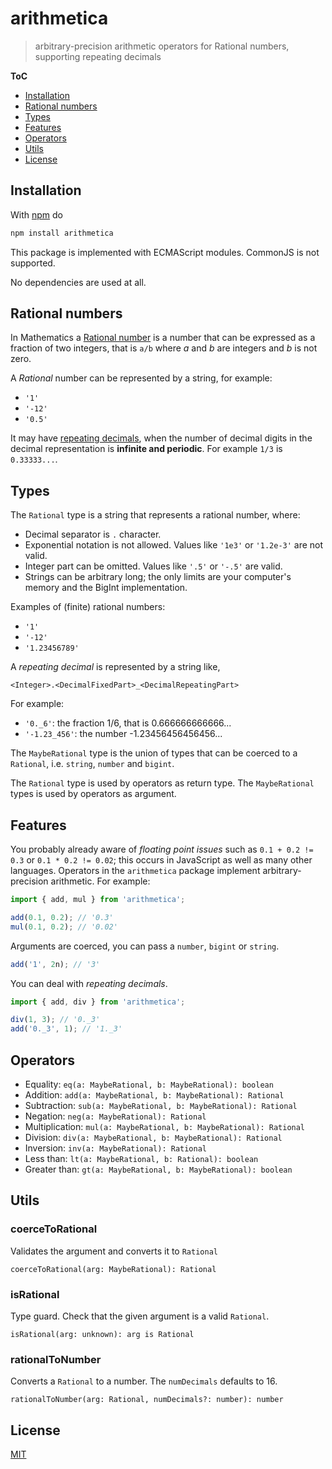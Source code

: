 # arithmetica

> arbitrary-precision arithmetic operators for Rational numbers, supporting repeating decimals

**ToC**

- [Installation](#installation)
- [Rational numbers](#rational-numbers)
- [Types](#types)
- [Features](#features)
- [Operators](#operators)
- [Utils](#utils)
- [License](#license)

## Installation

With [npm](https://www.npmjs.com/) do

```sh
npm install arithmetica
```

This package is implemented with ECMAScript modules. CommonJS is not supported.

No dependencies are used at all.

## Rational numbers

In Mathematics a [Rational number](https://en.wikipedia.org/wiki/Rational_number) is a number that can be expressed as a fraction of two integers, that is `a/b` where _a_ and _b_ are integers and _b_ is not zero.

A _Rational_ number can be represented by a string, for example:
- `'1'`
- `'-12'`
- `'0.5'`

It may have [repeating decimals](https://en.wikipedia.org/wiki/Repeating_decimal), when the number of decimal digits in the decimal representation is **infinite and periodic**. For example `1/3` is `0.33333...`.

## Types

The `Rational` type is a string that represents a rational number, where:

  - Decimal separator is `.` character.
  - Exponential notation is not allowed. Values like `'1e3'` or `'1.2e-3'` are not valid.
  - Integer part can be omitted. Values like `'.5'` or `'-.5'` are valid.
  - Strings can be arbitrary long; the only limits are your computer's memory and the BigInt implementation.

Examples of (finite) rational numbers:
  - `'1'`
  - `'-12'`
  - `'1.23456789'`

A _repeating decimal_ is represented by a string like,

```
<Integer>.<DecimalFixedPart>_<DecimalRepeatingPart>
```

For example:
  - `'0._6'`: the fraction 1/6, that is 0.666666666666...
  - `'-1.23_456'`: the number -1.23456456456456...


The `MaybeRational` type is the union of types that can be coerced to a `Rational`, i.e. `string`, `number` and `bigint`.


The `Rational` type is used by operators as return type.
The `MaybeRational` types is used by operators as argument.

## Features

You probably already aware of _floating point issues_ such as `0.1 + 0.2 != 0.3` or `0.1 * 0.2 != 0.02`; this occurs in JavaScript as well as many other languages.
Operators in the `arithmetica` package implement arbitrary-precision arithmetic. For example:

```js
import { add, mul } from 'arithmetica';

add(0.1, 0.2); // '0.3'
mul(0.1, 0.2); // '0.02'
```

Arguments are coerced, you can pass a `number`, `bigint` or `string`.

```js
add('1', 2n); // '3'
```

You can deal with _repeating decimals_.

```js
import { add, div } from 'arithmetica';

div(1, 3); // '0._3'
add('0._3', 1); // '1._3'
```

## Operators

- Equality: `eq(a: MaybeRational, b: MaybeRational): boolean`
- Addition: `add(a: MaybeRational, b: MaybeRational): Rational`
- Subtraction: `sub(a: MaybeRational, b: MaybeRational): Rational`
- Negation: `neg(a: MaybeRational): Rational`
- Multiplication: `mul(a: MaybeRational, b: MaybeRational): Rational`
- Division: `div(a: MaybeRational, b: MaybeRational): Rational`
- Inversion: `inv(a: MaybeRational): Rational`
- Less than: `lt(a: MaybeRational, b: Rational): boolean`
- Greater than: `gt(a: MaybeRational, b: MaybeRational): boolean`

## Utils

### coerceToRational

Validates the argument and converts it to `Rational`

```
coerceToRational(arg: MaybeRational): Rational
```

### isRational

Type guard. Check that the given argument is a valid `Rational`.

```
isRational(arg: unknown): arg is Rational
```

### rationalToNumber

Converts a `Rational` to a number. The `numDecimals` defaults to 16.

```
rationalToNumber(arg: Rational, numDecimals?: number): number
```

## License

[MIT](https://fibo.github.io/mit-license)
